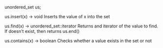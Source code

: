 unordered_set<T> us;

us.insert(x) -> void
Inserts the value of x into the set

us.find(x) -> unordered_set<T>::iterator
Returns and iterator of the value to find. If doesn't exist, then returns us.end()

us.contains(x) -> boolean
Checks whether a value exists in the set or not